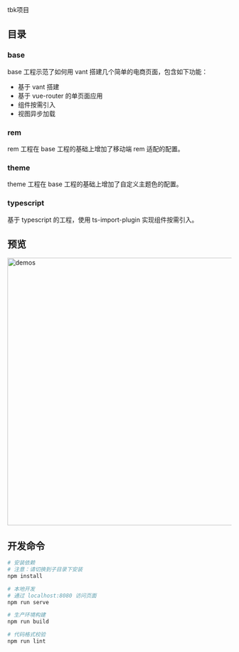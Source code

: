 tbk项目

## 目录

### base
base 工程示范了如何用 vant 搭建几个简单的电商页面，包含如下功能：
- 基于 vant 搭建
- 基于 vue-router 的单页面应用
- 组件按需引入
- 视图异步加载

### rem
rem 工程在 base 工程的基础上增加了移动端 rem 适配的配置。

### theme
theme 工程在 base 工程的基础上增加了自定义主题色的配置。

### typescript
基于 typescript 的工程，使用 ts-import-plugin 实现组件按需引入。


## 预览
<img src="https://img.yzcdn.cn/public_files/2017/11/16/4b7eb956ba7d30d374a2310124bdb5fe.png" alt="demos" width="600" />

## 开发命令

``` bash
# 安装依赖
# 注意：请切换到子目录下安装
npm install

# 本地开发
# 通过 localhost:8080 访问页面
npm run serve

# 生产环境构建
npm run build

# 代码格式校验
npm run lint
```
